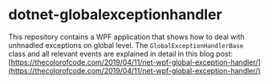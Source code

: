 # dotnet-globalexceptionhandler


This repository contains a WPF application that shows how to deal with unhnadled exceptions on global level. The `GlobalExceptionHandlerBase` class and all relevant events are explained in detail in this blog post: [https://thecolorofcode.com/2019/04/11/net-wpf-global-exception-handler/](https://thecolorofcode.com/2019/04/11/net-wpf-global-exception-handler/)

